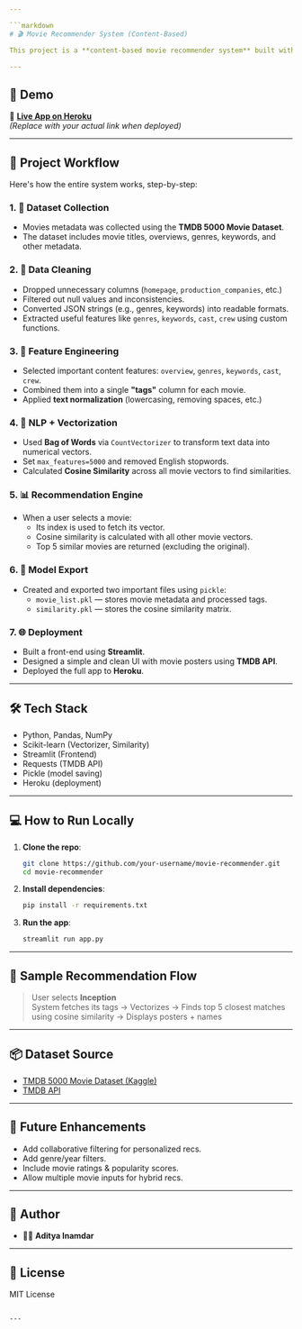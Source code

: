 ```yaml
---

```markdown
# 🎬 Movie Recommender System (Content-Based)

This project is a **content-based movie recommender system** built with Python, NLP techniques, and Streamlit, and deployed on Heroku. It suggests similar movies based on your input, using movie features like title, overview, genre, and keywords.

---
```


## 🚀 Demo

🔗 **[Live App on Heroku](#)**  
_(Replace with your actual link when deployed)_

---

## 🧠 Project Workflow

Here's how the entire system works, step-by-step:

### 1. 🧲 Dataset Collection
- Movies metadata was collected using the **TMDB 5000 Movie Dataset**.
- The dataset includes movie titles, overviews, genres, keywords, and other metadata.

### 2. 🧹 Data Cleaning
- Dropped unnecessary columns (`homepage`, `production_companies`, etc.)
- Filtered out null values and inconsistencies.
- Converted JSON strings (e.g., genres, keywords) into readable formats.
- Extracted useful features like `genres`, `keywords`, `cast`, `crew` using custom functions.

### 3. 🧬 Feature Engineering
- Selected important content features: `overview`, `genres`, `keywords`, `cast`, `crew`.
- Combined them into a single **"tags"** column for each movie.
- Applied **text normalization** (lowercasing, removing spaces, etc.)

### 4. 🧠 NLP + Vectorization
- Used **Bag of Words** via `CountVectorizer` to transform text data into numerical vectors.
- Set `max_features=5000` and removed English stopwords.
- Calculated **Cosine Similarity** across all movie vectors to find similarities.

### 5. 📊 Recommendation Engine
- When a user selects a movie:
  - Its index is used to fetch its vector.
  - Cosine similarity is calculated with all other movie vectors.
  - Top 5 similar movies are returned (excluding the original).

### 6. 💾 Model Export
- Created and exported two important files using `pickle`:
  - `movie_list.pkl` — stores movie metadata and processed tags.
  - `similarity.pkl` — stores the cosine similarity matrix.

### 7. 🌐 Deployment
- Built a front-end using **Streamlit**.
- Designed a simple and clean UI with movie posters using **TMDB API**.
- Deployed the full app to **Heroku**.

---

## 🛠️ Tech Stack

- Python, Pandas, NumPy
- Scikit-learn (Vectorizer, Similarity)
- Streamlit (Frontend)
- Requests (TMDB API)
- Pickle (model saving)
- Heroku (deployment)

---

## 💻 How to Run Locally

1. **Clone the repo**:
   ```bash
   git clone https://github.com/your-username/movie-recommender.git
   cd movie-recommender
   ```

2. **Install dependencies**:
   ```bash
   pip install -r requirements.txt
   ```

3. **Run the app**:
   ```bash
   streamlit run app.py
   ```

---

## 🧾 Sample Recommendation Flow

> User selects **Inception**  
> System fetches its tags → Vectorizes → Finds top 5 closest matches using cosine similarity → Displays posters + names

---

## 📦 Dataset Source

- [TMDB 5000 Movie Dataset (Kaggle)](https://www.kaggle.com/datasets/tmdb/tmdb-movie-metadata)
- [TMDB API](https://developers.themoviedb.org/3)

---

## 🔮 Future Enhancements

- Add collaborative filtering for personalized recs.
- Add genre/year filters.
- Include movie ratings & popularity scores.
- Allow multiple movie inputs for hybrid recs.

---

## 🧠 Author

- 🧑‍💻 **Aditya Inamdar**  

---

## 📜 License

MIT License
```

---

